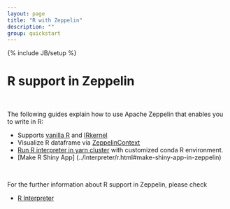 ```yaml
---
layout: page
title: "R with Zeppelin"
description: ""
group: quickstart
---
```

<!--
Licensed under the Apache License, Version 2.0 (the "License");
you may not use this file except in compliance with the License.
You may obtain a copy of the License at

http://www.apache.org/licenses/LICENSE-2.0

Unless required by applicable law or agreed to in writing, software
distributed under the License is distributed on an "AS IS" BASIS,
WITHOUT WARRANTIES OR CONDITIONS OF ANY KIND, either express or implied.
See the License for the specific language governing permissions and
limitations under the License.
-->
{% include JB/setup %}

# R support in Zeppelin

<div id="toc"></div>

<br/>

The following guides explain how to use Apache Zeppelin that enables you to write in R:

- Supports [vanilla R](../interpreter/r.html#how-to-use-r-interpreter) and [IRkernel](../interpreter/r.html#how-to-use-r-interpreter)
- Visualize R dataframe via [ZeppelinContext](../interpreter/r.html#zshow)
- [Run R interpreter in yarn cluster](../interpreter/r.html#run-r-in-yarn-cluster) with customized conda R environment.
- [Make R Shiny App] (../interpreter/r.html#make-shiny-app-in-zeppelin)

<br/>

For the further information about R support in Zeppelin, please check

- [R Interpreter](../interpreter/r.html)



